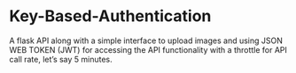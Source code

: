# Key-Based-Authentication
A flask API along with a simple interface to upload images and using JSON WEB TOKEN (JWT) for accessing the API functionality with a throttle for API call rate, let’s say 5 minutes.
